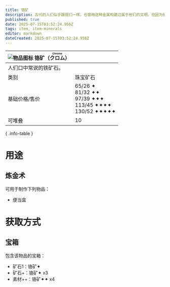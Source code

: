 ```yaml
---
title: 铬矿
description: 古代的人们似乎跟我们一样，也曾用这种金属构建过属于他们的文明。但因为他们使用的素材中能抵抗魔力腐蚀的并不多，所以几乎没有留存下什么遗物。
published: true
date: 2025-07-15T03:52:24.956Z
tags: item, item-minerals
editor: markdown
dateCreated: 2025-07-15T03:52:24.956Z
---
```


| <div markdown>![物品图标](/assets/global/items/common_ore.png) <span>铬矿（<ruby lang="ja">クロム<rt>Chrome</rt></ruby>）</span></div>||
| - | - |
| 人们口中常说的铁矿石。 ||
| 类别 | 珠宝矿石 |
| 基础价格/售价 | 65/26 ✦<br>81/32 ✦✦<br>97/39 ✦✦✦<br>113/45 ✦✦✦✦<br>130/52 ✦✦✦✦✦ |
| 可堆叠 | 10 |
{ .info-table }

# 用途
## 炼金术
可用于制作下列物品：
- 便当盒

# 获取方式
## 宝箱
包含该物品的宝箱：
- 矿石1：铬矿✦
- 矿石+：铬矿✦ x3
- 素材++：铬矿✦✦ x4